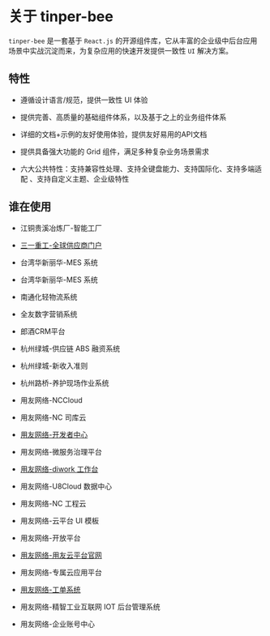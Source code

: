 <div class="summarize" >

# 关于 tinper-bee 

`tinper-bee` 是一套基于 `React.js` 的开源组件库，它从丰富的企业级中后台应用场景中实战沉淀而来，为复杂应用的快速开发提供一致性 `UI` 解决方案。

## 特性 

-  遵循设计语言/规范，提供一致性 UI 体验

-  提供完善、高质量的基础组件体系，以及基于之上的业务组件体系

- 详细的文档+示例的友好使用体验，提供友好易用的API文档

- 提供具备强大功能的 Grid 组件，满足多种复杂业务场景需求

- 六大公共特性：支持兼容性处理、支持全键盘能力、支持国际化、支持多端适配 、支持自定义主题、企业级特性

## 谁在使用 

<div class="whoused">

- 江铜贵溪冶炼厂-智能工厂

- <a  target="_blank" href="http://gsp.sany.com.cn/wbalone/pages/login/login.html?r=L3diYWxvbmUv">三一重工-全球供应商门户</a>

- 台湾华新丽华-MES 系统

- 台湾华新丽华-MES 系统

- 南通化轻物流系统

- 全友数字营销系统

- 郎酒CRM平台

- 杭州绿城-供应链 ABS 融资系统

- 杭州绿城-新收入准则

- 杭州路桥-养护现场作业系统

- 用友网络-NCCloud

- 用友网络-NC 司库云

- <a  target="_blank" href="https://developer.yonyoucloud.com">用友网络-开发者中心</a>

- 用友网络-微服务治理平台

- <a  target="_blank" href="https://www.diwork.com">用友网络-diwork 工作台</a>

- 用友网络-U8Cloud 数据中心

- 用友网络-NC 工程云

- 用友网络-云平台 UI 模板

- 用友网络-开放平台

- <a  target="_blank" href="https://www.yonyoucloud.com/">用友网络-用友云平台官网</a>

- 用友网络-专属云应用平台

- <a  target="_blank" href="https://ticket.yonyoucloud.com">用友网络-工单系统</a>

- 用友网络-精智工业互联网 IOT 后台管理系统

- 用友网络-企业账号中心

</div>

</div>